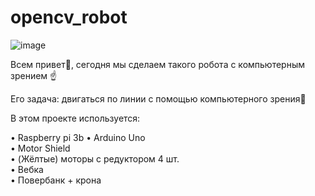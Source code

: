 # opencv_robot
![image](https://github.com/EgorArd/Photo/blob/main/Без%20имени.png)

Всем привет👋, сегодня мы сделаем такого робота с компьютерным зрением ☝

Его задача: двигаться по линии с помощью компьютерного зрения👀

В этом проекте используется:

• Raspberry pi 3b 
• Arduino Uno  
• Motor Shield  
• (Жёлтые) моторы с редуктором 4 шт.  
• Вебка  
• Повербанк + крона  





   






